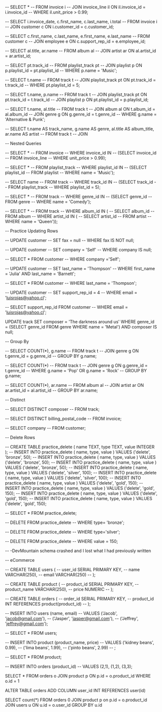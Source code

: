 -- SELECT \*
-- FROM invoice i
-- JOIN invoice_line il ON il.invoice_id = i.invoice_id
-- WHERE il.unit_price > 0.99;

-- SELECT i.invoice_date, c.first_name, c.last_name, i.total
-- FROM invoice i
-- JOIN customer c ON i.customer_id = c.customer_id;

-- SELECT c.first_name, c.last_name, e.first_name, e.last_name
-- FROM customer c
-- JOIN employee e ON c.support_rep_id = e.employee_id;

-- SELECT al.title, ar.name
-- FROM album al
-- JOIN artist ar ON al.artist_id = ar.artist_id;

-- SELECT pt.track_id
-- FROM playlist_track pt
-- JOIN playlist p ON p.playlist_id = pt.playlist_id
-- WHERE p.name = 'Music';

-- SELECT t.name
-- FROM track t
-- JOIN playlist_track pt ON pt.track_id = t.track_id
-- WHERE pt.playlist_id = 5;

-- SELECT t.name, p.name
-- FROM track t
-- JOIN playlist_track pt ON pt.track_id = t.track_id
-- JOIN playlist p ON pt.playlist_id = p.playlist_id;

-- SELECT t.name, al.title
-- FROM track t
-- JOIN album al ON t.album_id = al.album_id
-- JOIN genre g ON g.genre_id = t.genre_id
-- WHERE g.name = 'Alternative & Punk';

-- SELECT t.name AS track_name, g.name AS genre, al.title AS album_title, ar.name AS artist
-- FROM track t
-- JOIN

-- Nested Queries

-- SELECT \*
-- FROM invoice
-- WHERE invoice_id IN
-- (SELECT invoice_id
-- FROM invoice_line
-- WHERE unit_price > 0.99);

-- SELECT \*
-- FROM playlist_track
-- WHERE playlist_id IN
-- (SELECT playlist_id
-- FROM playlist
-- WHERE name = 'Music');

-- SELECT name
-- FROM track
-- WHERE track_id IN
-- (SELECT track_id
-- FROM playlist_track
-- WHERE playlist_id = 5);

-- SELECT \*
-- FROM track
-- WHERE genre_id IN
-- (SELECT genre_id
-- FROM genre
-- WHERE name = 'Comedy');

-- SELECT \*
-- FROM track
-- WHERE album_id IN (
-- SELECT album_id
-- FROM album
-- WHERE artist_id IN (
-- SELECT artist_id
-- FROM artist
-- WHERE name = 'Queen'));

-- Practice Updating Rows

-- UPDATE customer
-- SET fax = null
-- WHERE fax IS NOT null;

-- UPDATE customer
-- SET company = 'Self'
-- WHERE company IS null;

-- SELECT \* FROM customer
-- WHERE company ='Self';

-- UPDATE customer
-- SET last_name = 'Thompson'
-- WHERE first_name = 'Julia' AND last_name = 'Barnett';

-- SELECT \* FROM customer
-- WHERE last_name = 'Thompson';

-- UPDATE customer
-- SET support_rep_id = 4
-- WHERE email = 'luisrojas@yahoo.cl';

-- SELECT support_rep_id FROM customer
-- WHERE email = 'luisrojas@yahoo.cl';

UPDATE track
SET composer = 'The darkness around us'
WHERE genre_id =
(SELECT genre_id
FROM genre
WHERE name = 'Metal')
AND composer IS null;

-- Group By

-- SELECT COUNT(\*), g.name
-- FROM track t
-- JOIN genre g ON t.genre_id = g.genre_id
-- GROUP BY g.name;

-- SELECT COUNT(\*)
-- FROM track t
-- JOIN genre g ON g.genre_id = t.genre_id
-- WHERE g.name = 'Pop' OR g.name = 'Rock'
-- GROUP BY g.name;

-- SELECT COUNT(\*), ar.name
-- FROM album al
-- JOIN artist ar ON ar.artist_id = al.artist_id
-- GROUP BY ar.name;

-- Distinct

-- SELECT DISTINCT composer
-- FROM track;

-- SELECT DISTINCT billing_postal_code
-- FROM invoice;

-- SELECT company
-- FROM customer;

-- Delete Rows

-- CREATE TABLE practice_delete ( name TEXT, type TEXT, value INTEGER );
-- INSERT INTO practice_delete ( name, type, value ) VALUES ('delete', 'bronze', 50);
-- INSERT INTO practice_delete ( name, type, value ) VALUES ('delete', 'bronze', 50);
-- INSERT INTO practice_delete ( name, type, value ) VALUES ('delete', 'bronze', 50);
-- INSERT INTO practice_delete ( name, type, value ) VALUES ('delete', 'silver', 100);
-- INSERT INTO practice_delete ( name, type, value ) VALUES ('delete', 'silver', 100);
-- INSERT INTO practice_delete ( name, type, value ) VALUES ('delete', 'gold', 150);
-- INSERT INTO practice_delete ( name, type, value ) VALUES ('delete', 'gold', 150);
-- INSERT INTO practice_delete ( name, type, value ) VALUES ('delete', 'gold', 150);
-- INSERT INTO practice_delete ( name, type, value ) VALUES ('delete', 'gold', 150);

-- SELECT \* FROM practice_delete;

-- DELETE FROM practice_delete
-- WHERE type= 'bronze';

-- DELETE FROM practice_delete
-- WHERE type='silver';

-- DELETE FROM practice_delete
-- WHERE value = 150;

-- -DevMountain schema crashed and I lost what I had previously written

-- eCommerce

-- CREATE TABLE users (
-- user_id SERIAL PRIMARY KEY,
-- name VARCHAR(250),
-- email VARCHAR(250)
-- );

-- CREATE TABLE product (
-- product_id SERIAL PRIMARY KEY,
-- product_name VARCHAR(250),
-- price NUMERIC
-- );

-- CREATE TABLE orders (
-- order_id SERIAL PRIMARY KEY,
-- product_id INT REFERENCES product(product_id)
-- );

-- INSERT INTO users (name, email)
-- VALUES ('Jacob', 'jacob@gmail.com'),
-- ('Jasper', 'jasper@gmail.com'),
-- ('Jeffrey', 'jeffrey@gmail.com');

-- SELECT \* FROM users;

-- INSERT INTO product (product_name, price)
-- VALUES ('kidney beans', 0.99),
-- ('lima beans', 1.99),
-- ('pinto beans', 2.99)
-- ;

-- SELECT \* FROM product;

-- INSERT INTO orders (product_id)
-- VALUES (2,1), (1,2), (3,3);

SELECT \* FROM orders o
JOIN product p ON p.id = o.product_id
WHERE o.id = 1

ALTER TABLE orders
ADD COLUMN user_id INT REFERENCES user(id)

SELECT count(\*)
FROM orders 0
JOIN product p on p.id = o.product_id
JOIN users u ON u.id = o.user_id
GROUP BY u.id
